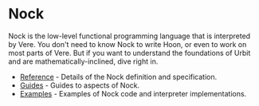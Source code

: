 # Nock

Nock is the low-level functional programming language that is interpreted by Vere. You don't need to know Nock to write Hoon, or even to work on most parts of Vere.  But if you want to understand the foundations of Urbit and are mathematically-inclined, dive right in.

- [Reference](language/nock/reference) - Details of the Nock definition and specification.
- [Guides](language/nock/guides) - Guides to aspects of Nock.
- [Examples](language/nock/examples) - Examples of Nock code and interpreter implementations.
